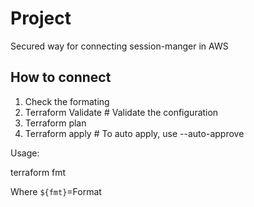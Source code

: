 # Project

Secured way for connecting session-manger in AWS

## How to connect

1. Check the formating 
2. Terraform Validate      # Validate the configuration
3. Terraform plan
4. Terraform apply         # To auto apply, use --auto-approve

Usage: 

  terraform fmt 

Where `${fmt}`=Format
